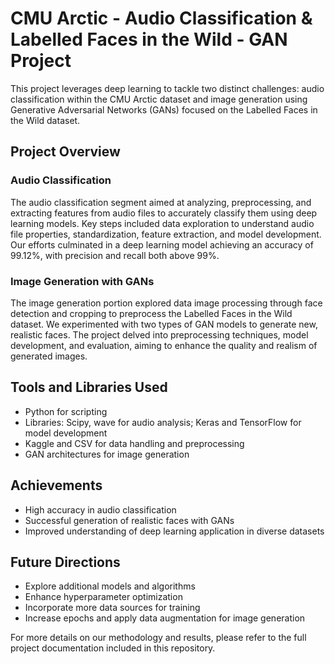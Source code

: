 # CMU Arctic - Audio Classification & Labelled Faces in the Wild - GAN Project

This project leverages deep learning to tackle two distinct challenges: audio classification within the CMU Arctic dataset and image generation using Generative Adversarial Networks (GANs) focused on the Labelled Faces in the Wild dataset.

## Project Overview

### Audio Classification
The audio classification segment aimed at analyzing, preprocessing, and extracting features from audio files to accurately classify them using deep learning models. Key steps included data exploration to understand audio file properties, standardization, feature extraction, and model development. Our efforts culminated in a deep learning model achieving an accuracy of 99.12%, with precision and recall both above 99%.

### Image Generation with GANs
The image generation portion explored data image processing through face detection and cropping to preprocess the Labelled Faces in the Wild dataset. We experimented with two types of GAN models to generate new, realistic faces. The project delved into preprocessing techniques, model development, and evaluation, aiming to enhance the quality and realism of generated images.

## Tools and Libraries Used
- Python for scripting
- Libraries: Scipy, wave for audio analysis; Keras and TensorFlow for model development
- Kaggle and CSV for data handling and preprocessing
- GAN architectures for image generation

## Achievements
- High accuracy in audio classification
- Successful generation of realistic faces with GANs
- Improved understanding of deep learning application in diverse datasets

## Future Directions
- Explore additional models and algorithms
- Enhance hyperparameter optimization
- Incorporate more data sources for training
- Increase epochs and apply data augmentation for image generation

For more details on our methodology and results, please refer to the full project documentation included in this repository.

